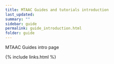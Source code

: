 ```yaml
---
title: MTAAC Guides and tutorials introduction
last_updated:
summary: ""
sidebar: guide
permalink: guide_introduction.html
folder: guide
---
```


MTAAC Guides intro page

{% include links.html %}
